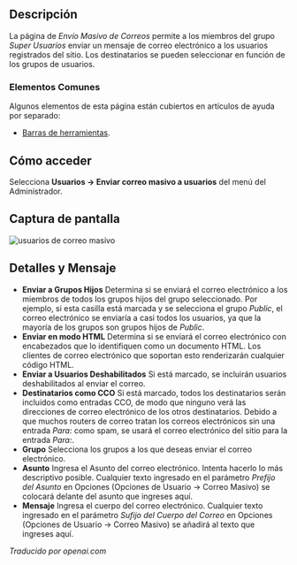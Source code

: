 <!-- Filename: Help4.x:Mass_Mail_Users  / Display title: Envoyer un Mail à Tous les Utilisateurs -->

## Descripción

La página de *Envío Masivo de Correos* permite a los miembros del grupo *Super Usuarios* enviar un mensaje de correo electrónico a los usuarios registrados del sitio. Los destinatarios se pueden seleccionar en función de los grupos de usuarios.

### Elementos Comunes

Algunos elementos de esta página están cubiertos en artículos de ayuda por separado:

* [Barras de herramientas](jdocmanual?article=help/common-elements/toolbars).

## Cómo acceder

Selecciona **Usuarios → Enviar correo masivo a usuarios** del menú del Administrador.

## Captura de pantalla

![usuarios de correo masivo](../../../es/images/users/mass-mail-users.png)

## Detalles y Mensaje

- **Enviar a Grupos Hijos** Determina si se enviará el correo electrónico a los miembros de todos los grupos hijos del grupo seleccionado. Por ejemplo, si esta casilla está marcada y se selecciona el grupo *Public*, el correo electrónico se enviaría a casi todos los usuarios, ya que la mayoría de los grupos son grupos hijos de *Public*.
- **Enviar en modo HTML** Determina si se enviará el correo electrónico con encabezados que lo identifiquen como un documento HTML. Los clientes de correo electrónico que soportan esto renderizarán cualquier código HTML.
- **Enviar a Usuarios Deshabilitados** Si está marcado, se incluirán usuarios deshabilitados al enviar el correo.
- **Destinatarios como CCO** Si está marcado, todos los destinatarios serán incluidos como entradas CCO, de modo que ninguno verá las direcciones de correo electrónico de los otros destinatarios. Debido a que muchos routers de correo tratan los correos electrónicos sin una entrada *Para:* como spam, se usará el correo electrónico del sitio para la entrada *Para:*.
- **Grupo** Selecciona los grupos a los que deseas enviar el correo electrónico.
- **Asunto** Ingresa el Asunto del correo electrónico. Intenta hacerlo lo más descriptivo posible. Cualquier texto ingresado en el parámetro *Prefijo del Asunto* en Opciones (Opciones de Usuario → Correo Masivo) se colocará delante del asunto que ingreses aquí.
- **Mensaje** Ingresa el cuerpo del correo electrónico. Cualquier texto ingresado en el parámetro *Sufijo del Cuerpo del Correo* en Opciones (Opciones de Usuario → Correo Masivo) se añadirá al texto que ingreses aquí.

*Traducido por openai.com*

